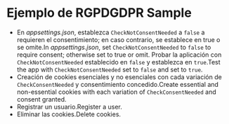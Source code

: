 # <a name="gdpr-sample"></a><span data-ttu-id="c3b2a-101">Ejemplo de RGPD</span><span class="sxs-lookup"><span data-stu-id="c3b2a-101">GDPR Sample</span></span>

* <span data-ttu-id="c3b2a-102">En *appsettings.json*, establezca `CheckNotConsentNeeded` a `false` a requieren el consentimiento; en caso contrario, se establece en true o se omite.</span><span class="sxs-lookup"><span data-stu-id="c3b2a-102">In *appsettings.json*, set `CheckNotConsentNeeded` to `false` to require consent; otherwise set to true or omit.</span></span> <span data-ttu-id="c3b2a-103">Probar la aplicación con `CheckNotConsentNeeded` establecido en `false` y establezca en `true`.</span><span class="sxs-lookup"><span data-stu-id="c3b2a-103">Test the app with `CheckNotConsentNeeded` set to `false` and set to `true`.</span></span>
* <span data-ttu-id="c3b2a-104">Creación de cookies esenciales y no esenciales con cada variación de `CheckConsentNeeded` y consentimiento concedido.</span><span class="sxs-lookup"><span data-stu-id="c3b2a-104">Create essential and non-essential cookies with each variation of `CheckConsentNeeded` and consent granted.</span></span>
* <span data-ttu-id="c3b2a-105">Registrar un usuario.</span><span class="sxs-lookup"><span data-stu-id="c3b2a-105">Register a user.</span></span>
* <span data-ttu-id="c3b2a-106">Eliminar las cookies.</span><span class="sxs-lookup"><span data-stu-id="c3b2a-106">Delete cookies.</span></span>
